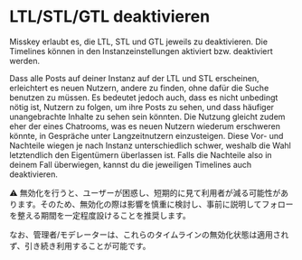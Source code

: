 # LTL/STL/GTL deaktivieren
Misskey erlaubt es, die LTL, STL und GTL jeweils zu deaktivieren. Die Timelines können in den Instanzeinstellungen aktiviert bzw. deaktiviert werden.

Dass alle Posts auf deiner Instanz auf der LTL und STL erscheinen, erleichtert es neuen Nutzern, andere zu finden, ohne dafür die Suche benutzen zu müssen. Es bedeutet jedoch auch, dass es nicht unbedingt nötig ist, Nutzern zu folgen, um ihre Posts zu sehen, und dass häufiger unangebrachte Inhalte zu sehen sein könnten. Die Nutzung gleicht zudem eher der eines Chatrooms, was es neuen Nutzern wiederum erschweren könnte, in Gespräche unter Langzeitnutzern einzusteigen. Diese Vor- und Nachteile wiegen je nach Instanz unterschiedlich schwer, weshalb die Wahl letztendlich den Eigentümern überlassen ist. Falls die Nachteile also in deinem Fall überwiegen, kannst du die jeweiligen Timelines auch deaktivieren.

<div class="warn">⚠️ 無効化を行うと、ユーザーが困惑し、短期的に見て利用者が減る可能性があります。そのため、無効化の際は影響を慎重に検討し、事前に説明してフォローを整える期間を一定程度設けることを推奨します。</div>

なお、管理者/モデレーターは、これらのタイムラインの無効化状態は適用されず、引き続き利用することが可能です。
